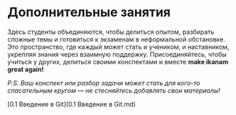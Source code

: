 # Дополнительные занятия

Здесь студенты объединяются, чтобы делиться опытом, разбирать сложные темы и готовиться к экзаменам в неформальной обстановке. 
Это пространство, где каждый может стать и учеником, и наставником, укрепляя знания через взаимную поддержку. 
Присоединяйтесь, чтобы учиться у других, делиться своими конспектами и вместе __make ikanam great again!__

_P.S. Ваш конспект или разбор задачи может стать для кого-то спасательным кругом — не стесняйтесь добавлять свои материалы!_

[0.1 Введение в Git](0.1 Введение в Git.md)
